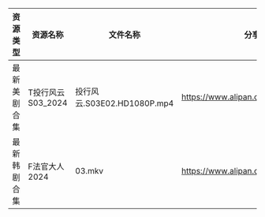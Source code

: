 | 资源类型   | 资源名称          | 文件名称                    | 分享链接                                 | 更新时间                |
| ------ | ------------- | ----------------------- | ------------------------------------ | ------------------- |
| 最新美剧合集 | T投行风云S03_2024 | 投行风云.S03E02.HD1080P.mp4 | https://www.alipan.com/s/r4CJznux8Zc | 2024-08-20 00:06:34 |
| 最新韩剧合集 | F法官大人2024     | 03.mkv                  | https://www.alipan.com/s/vmXEwsv83mq | 2024-08-20 00:05:29 |
